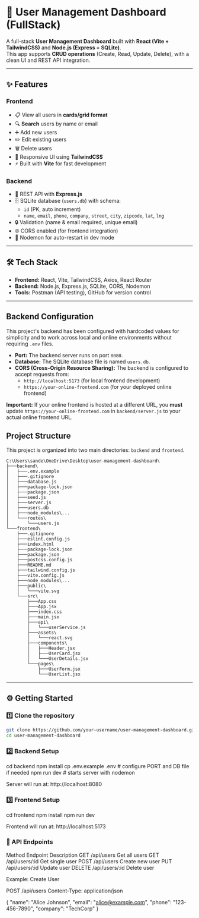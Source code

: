 # 👥 User Management Dashboard (FullStack)

A full-stack **User Management Dashboard** built with **React (Vite + TailwindCSS)** and **Node.js (Express + SQLite)**.  
This app supports **CRUD operations** (Create, Read, Update, Delete), with a clean UI and REST API integration.

---

## ✨ Features

### Frontend

- 📋 View all users in **cards/grid format**
- 🔍 **Search** users by name or email
- ➕ Add new users
- ✏️ Edit existing users
- 🗑️ Delete users
- 🎨 Responsive UI using **TailwindCSS**
- ⚡ Built with **Vite** for fast development

### Backend

- 🚀 REST API with **Express.js**
- 🗄️ SQLite database (`users.db`) with schema:
  - `id` (PK, auto increment)
  - `name`, `email`, `phone`, `company`, `street`, `city`, `zipcode`, `lat`, `lng`
- 🔒 Validation (name & email required, unique email)
- 🌐 CORS enabled (for frontend integration)
- 🔧 Nodemon for auto-restart in dev mode

---

## 🛠️ Tech Stack

- **Frontend:** React, Vite, TailwindCSS, Axios, React Router
- **Backend:** Node.js, Express.js, SQLite, CORS, Nodemon
- **Tools:** Postman (API testing), GitHub for version control

---

## Backend Configuration

This project's backend has been configured with hardcoded values for simplicity and to work across local and online environments without requiring `.env` files.

- **Port:** The backend server runs on port `8080`.
- **Database:** The SQLite database file is named `users.db`.
- **CORS (Cross-Origin Resource Sharing):** The backend is configured to accept requests from:
  - `http://localhost:5173` (for local frontend development)
  - `https://your-online-frontend.com` (for your deployed online frontend)

**Important:** If your online frontend is hosted at a different URL, you **must** update `https://your-online-frontend.com` in `backend/server.js` to your actual online frontend URL.

## Project Structure

This project is organized into two main directories: `backend` and `frontend`.

```
C:\Users\sande\OneDrive\Desktop\user-management-dashboard\
├───backend\
│   ├───.env.example
│   ├───.gitignore
│   ├───database.js
│   ├───package-lock.json
│   ├───package.json
│   ├───seed.js
│   ├───server.js
│   ├───users.db
│   ├───node_modules\...
│   └───routes\
│       └───users.js
└───frontend\
    ├───.gitignore
    ├───eslint.config.js
    ├───index.html
    ├───package-lock.json
    ├───package.json
    ├───postcss.config.js
    ├───README.md
    ├───tailwind.config.js
    ├───vite.config.js
    ├───node_modules\...
    ├───public\
    │   └───vite.svg
    └───src\
        ├───App.css
        ├───App.jsx
        ├───index.css
        ├───main.jsx
        ├───api\
        │   └───userService.js
        ├───assets\
        │   └───react.svg
        ├───components\
        │   ├───Header.jsx
        │   ├───UserCard.jsx
        │   └───UserDetails.jsx
        └───pages\
            ├───UserForm.jsx
            └───UserList.jsx
```

---

## ⚙️ Getting Started

### 1️⃣ Clone the repository

```bash
git clone https://github.com/your-username/user-management-dashboard.git
cd user-management-dashboard
```

### 2️⃣ Backend Setup

cd backend
npm install
cp .env.example .env # configure PORT and DB file if needed
npm run dev # starts server with nodemon

Server will run at: http://localhost:8080

### 3️⃣ Frontend Setup

cd frontend
npm install
npm run dev

Frontend will run at: http://localhost:5173

### 🧪 API Endpoints

Method Endpoint Description
GET /api/users Get all users
GET /api/users/:id Get single user
POST /api/users Create new user
PUT /api/users/:id Update user
DELETE /api/users/:id Delete user

Example: Create User

POST /api/users
Content-Type: application/json

{
"name": "Alice Johnson",
"email": "alice@example.com",
"phone": "123-456-7890",
"company": "TechCorp"
}
